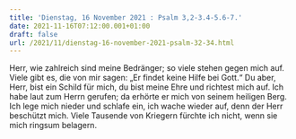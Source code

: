 ```yaml
---
title: 'Dienstag, 16 November 2021 : Psalm 3,2-3.4-5.6-7.'
date: 2021-11-16T07:12:00.001+01:00
draft: false
url: /2021/11/dienstag-16-november-2021-psalm-32-34.html
---
```


Herr, wie zahlreich sind meine Bedränger; so viele stehen gegen mich auf. Viele gibt es, die von mir sagen: „Er findet keine Hilfe bei Gott.“ Du aber, Herr, bist ein Schild für mich, du bist meine Ehre und richtest mich auf. Ich habe laut zum Herrn gerufen; da erhörte er mich von seinem heiligen Berg. Ich lege mich nieder und schlafe ein, ich wache wieder auf, denn der Herr beschützt mich. Viele Tausende von Kriegern fürchte ich nicht, wenn sie mich ringsum belagern.